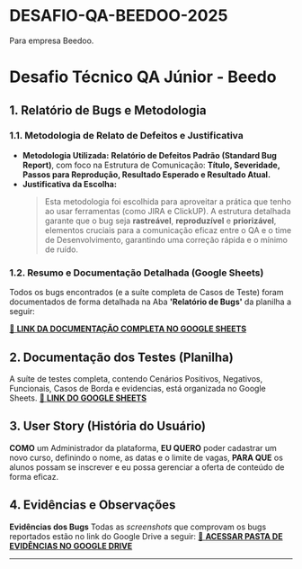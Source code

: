 # DESAFIO-QA-BEEDOO-2025
Para empresa Beedoo.

# Desafio Técnico QA Júnior - Beedo

## 1. Relatório de Bugs e Metodologia

### 1.1. Metodologia de Relato de Defeitos e Justificativa
* **Metodologia Utilizada:** **Relatório de Defeitos Padrão (Standard Bug Report)**, com foco na Estrutura de Comunicação: **Título, Severidade, Passos para Reprodução, Resultado Esperado e Resultado Atual.**
* **Justificativa da Escolha:**
    > Esta metodologia foi escolhida para aproveitar a prática que tenho ao usar ferramentas (como JIRA e ClickUP).
      A estrutura detalhada garante que o bug seja **rastreável**, **reproduzível** e **priorizável**, elementos cruciais para a comunicação eficaz entre o QA e o time de Desenvolvimento, garantindo uma correção rápida e o mínimo de ruído.

### 1.2. Resumo e Documentação Detalhada (Google Sheets)

Todos os bugs encontrados (e a suíte completa de Casos de Teste) foram documentados de forma detalhada na Aba **'Relatório de Bugs'** da planilha a seguir:

[🔗 **LINK DA DOCUMENTAÇÃO COMPLETA NO GOOGLE SHEETS**](https://docs.google.com/spreadsheets/d/1IBjWRWlh--4BsjkBT9HBMleoYSRXz-yNvevOVdG_7vA/edit?gid=4121115#gid=4121115)


## 2. Documentação dos Testes (Planilha)

A suíte de testes completa, contendo Cenários Positivos, Negativos, Funcionais, Casos de Borda e evidencias, está organizada no Google Sheets.
[🔗 **LINK DO GOOGLE SHEETS**](https://docs.google.com/spreadsheets/d/1IBjWRWlh--4BsjkBT9HBMleoYSRXz-yNvevOVdG_7vA/edit?usp=sharing)



## 3. User Story (História do Usuário)

**COMO** um Administrador da plataforma,
**EU QUERO** poder cadastrar um novo curso, definindo o nome, as datas e o limite de vagas, 
**PARA QUE** os alunos possam se inscrever e eu possa gerenciar a oferta de conteúdo de forma eficaz.


## 4. Evidências e Observações

**Evidências dos Bugs**
Todas as *screenshots* que comprovam os bugs reportados estão no link do Google Drive a seguir:
[🔗 **ACESSAR PASTA DE EVIDÊNCIAS NO GOOGLE DRIVE**](https://drive.google.com/drive/folders/1xplliF_CiLDB2SZncfKxID5OAIbv-Y3z?usp=sharing)

---
